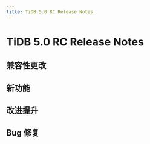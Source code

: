 ```yaml
---
title: TiDB 5.0 RC Release Notes
---
```


# TiDB 5.0 RC Release Notes

## 兼容性更改



## 新功能


## 改进提升


## Bug 修复

